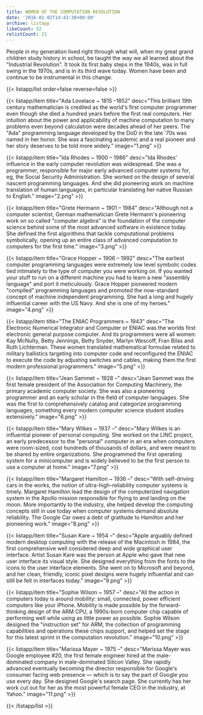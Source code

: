 ```yaml
---
title: WOMEN OF THE COMPUTATION REVOLUTION
date: '2016-01-02T14:43:38+00:00'
archive: listapp
likeCount: 52
relistCount: 21
---
```


People in my generation lived right through what will, when my great grand children study history in school, be taught the way we all learned about the "Industrial Revolution". It took its first baby steps in the 1940s, was in full swing in the 1970s, and is in its third wave today. Women have been and continue to be instrumental in this change.

{{< listapp/list order=false reverse=false >}}

   {{< listapp/item title="Ada Lovelace ~ 1815 –1852"
      desc="This brilliant 19th century mathematician is credited as the world's first computer programmer even though she died a hundred years before the first real computers. Her intuition about the power and applicability of machine computation to many problems even beyond calculation were decades ahead of her peers. The \"Ada\" programming language developed by the DoD in the late '70s was named in her honor. She was a fascinating academic and a real pioneer and her story deserves to be told more widely."
      image="1.png" >}}

   {{< listapp/item title="Ida Rhodes ~ 1900 – 1986"
      desc="Ida Rhodes' influence in the early computer revolution was widespread. She was a programmer, responsible for major early advanced computer systems for, eg, the Social Security Administration. She worked on the design of several nascent programming languages. And she did pioneering work on machine translation of human languages, in particular translating her native Russian to English."
      image="2.png" >}}

   {{< listapp/item title="Grete Hermann ~ 1901 – 1984"
      desc="Although not a computer scientist, German mathematician Grete Hermann's pioneering work on so called \"computer algebra\" is the foundation of the computer science behind some of the most advanced software in existence today. She defined the first algorithms that tackle computational problems symbolically, opening up an entire class of advanced computation to computers for the first time."
      image="3.png" >}}

   {{< listapp/item title="Grace Hopper ~ 1906 – 1992"
      desc="The earliest computer programming languages were extremely low level symbolic codes tied intimately to the type of computer you were working on. If you wanted your stuff to run on a different machine you had to learn a new \"assembly language\" and port it meticulously. Grace Hopper pioneered modern \"compiled\" programming languages and promoted the now-standard concept of machine independent programming. She had a long and hugely influential career with the US Navy. And she is one of my heroes."
      image="4.png" >}}

   {{< listapp/item title="The ENIAC Programmers ~ 1943"
      desc="The Electronic Numerical Integrator and Computer or ENIAC was the worlds first electronic general purpose computer. And its programmers were all women: Kay McNulty, Betty Jennings, Betty Snyder, Marlyn Wescoff, Fran Bilas and Ruth Lichterman. These women translated mathematical formulae related to military ballistics targeting into computer code and reconfigured the ENIAC to execute the code by adjusting switches and cables, making them the first modern professional programmers."
      image="5.png" >}}

   {{< listapp/item title="Jean Sammet ~ 1928 –"
      desc="Jean Sammet was the first female president of the Association for Computing Machinery, the primary academic computer society. She was also a pioneering programmer and an early scholar in the field of computer languages. She was the first to comprehensively catalog and categorize programming languages, something every modern computer science student studies extensively."
      image="6.png" >}}

   {{< listapp/item title="Mary Wilkes ~ 1937 –"
      desc="Mary Wilkes is an influential pioneer of personal computing. She worked on the LINC project, an early predecessor to the \"personal\" computer in an era when computers were room-sized, cost hundreds of thousands of dollars, and were meant to be shared by entire organizations. She programmed the first operating system for a minicomputer and is widely believed to be the first person to use a computer at home."
      image="7.png" >}}

   {{< listapp/item title="Margaret Hamilton ~ 1936 –"
      desc="With self-driving cars in the works, the notion of ultra-high-reliability computer systems is timely. Margaret Hamilton lead the design of the computerized navigation system in the Apollo mission responsible for flying to and landing on the moon. More importantly to the industry, she helped develop the computing concepts still in use today when computer systems demand absolute reliability. The Google Car owes a debt of gratitude to Hamilton and her pioneering work."
      image="8.png" >}}

   {{< listapp/item title="Susan Kare ~ 1954 –"
      desc="Apple arguably defined modern desktop computing with the release of the Macintosh in 1984, the first comprehensive well considered deep and wide graphical user interface. Artist Susan Kare was the person at Apple who gave that new user interface its visual style. She designed everything from the fonts to the icons to the user interface elements. She went on to Microsoft and beyond, and her clean, friendly, iconic pixel designs were hugely influential and can still be felt in interfaces today."
      image="9.png" >}}

   {{< listapp/item title="Sophie Wilson ~ 1957 –"
      desc="All the action in computers today is around mobility: small, connected, power efficient computers like your iPhone. Mobility is made possible by the forward-thinking design of the ARM CPU, a 1990s-born computer chip capable of performing well while using as little power as possible. Sophie Wilson designed the \"instruction set\" for ARM, the collection of programming capabilities and operations these chips support, and helped set the stage for this latest sprint in the computation revolution."
      image="10.png" >}}

   {{< listapp/item title="Marissa Mayer ~ 1975 –"
      desc="Marissa Mayer was Google employee #20, the first female engineer hired at the male-dominated company in male-dominated Silicon Valley. She rapidly advanced eventually becoming the director responsible for Google's consumer facing web presence — which is to say the part of Google you use every day. She designed Google's search page. She currently has her work cut out for her as the most powerful female CEO in the industry, at Yahoo."
      image="11.png" >}}

{{< /listapp/list >}}
